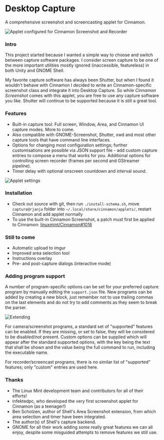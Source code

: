 Desktop Capture<a name="top">&nbsp;</a>
===============
A comprehensive screenshot and screencasting applet for Cinnamon.

![Applet configured for Cinnamon Screenshot and Recorder](https://raw.github.com/rjanja/desktop-capture/master/img/cinnamon-screenshot.png?login=rjanja&token=2b7eea0e4cbd049e2760a9d9a2c83b3a "Applet configured for Cinnamon Screenshot and Recorder")

### Intro<a name="intro">&nbsp;</a>
This project started because I wanted a simple way to choose and switch between capture software packages. I consider screen capture to be one of the more important utilities mostly ignored (inaccessible, featureless) in both Unity and GNOME Shell.

My favorite capture software has always been Shutter, but when I found it wouldn't behave with Cinnamon I decided to write an Cinnamon-specific screenshot class and integrate it into Desktop Capture. So while <i>Cinnamon Screenshot</i> comes with this applet, you are free to use any capture software you like. Shutter will continue to be supported because it is still a great tool.

### Features<a name="features">&nbsp;</a>
* Built-in capture tool: Full screen, Window, Area, and Cinnamon UI capture modes. More to come.
* Also compatible with GNOME-Screenshot, Shutter, xwd and most other capture tools that have command line interfaces.
* Options for changing most configuration settings; further customisations are possible via JSON support file - add custom capture entries to compose a menu that works for you. Additional options for controlling screen recorder (frames per second and GStreamer pipeline).
* Timer delay with optional onscreen countdown and interval sound.

![Applet settings](https://raw.github.com/rjanja/desktop-capture/master/img/cinnamon-screenshot-settings.png?login=rjanja&token=d3758a887e24592e1fdc1163782facd0 "Applet settings")

### Installation<a name="installing">&nbsp;</a>
* Check out source with git, then run `./install-schema.sh`, move `capture@rjanja` folder into `~/.local/share/cinnamon/applets/`, restart Cinnamon and add applet normally
* To use the built-in Cinnamon Screenshot, a patch must first be applied to Cinnamon: [linuxmint/Cinnamon#1016](https://github.com/linuxmint/Cinnamon/pull/1016)

### Still to come<a name="wishlist">&nbsp;</a>
* Automatic upload to imgur
* Improved area selection tool
* Instructions overlay
* Pre- and post-capture dialogs (interactive mode)

### Adding program support<a name="extending">&nbsp;</a>
A number of program-specific options can be set for your preferred capture program by manually editing the `support.json` file. New programs can be added by creating a new block, just remember not to use trailing commas on the last elements and do not try to add comments as they seem to break the parser.

![Extending](https://raw.github.com/rjanja/desktop-capture/master/img/custom-entries.png?login=rjanja&token=3d94754ee03361f082dbe6e82e774b82 "Extending program support")

For camera/screenshot programs, a standard set of "supported" features can be enabled. If they are missing, or set to false, they will be considered to be disabled/not present. Custom options can be supplied which will appear after the standard supported options, with the key being the text that shall be shown and the value being the full command to run, including the executable name.

For recorder/screencast programs, there is no similar list of "supported" features; only "custom" entries are used here.

### Thanks
* The Linux Mint development team and contributors for all of their efforts!
* infektedpc, who developed the very first screenshot applet for Cinnamon (as a teenager!)
* Ben Scholzen, author of Shell's Area Screenshot extension, from which area selection and timer have been integrated.
* The author(s) of Shell's capture backend.
* GNOME for all their work adding some really great features we can all enjoy, despite some misguided attempts to remove features we still use.